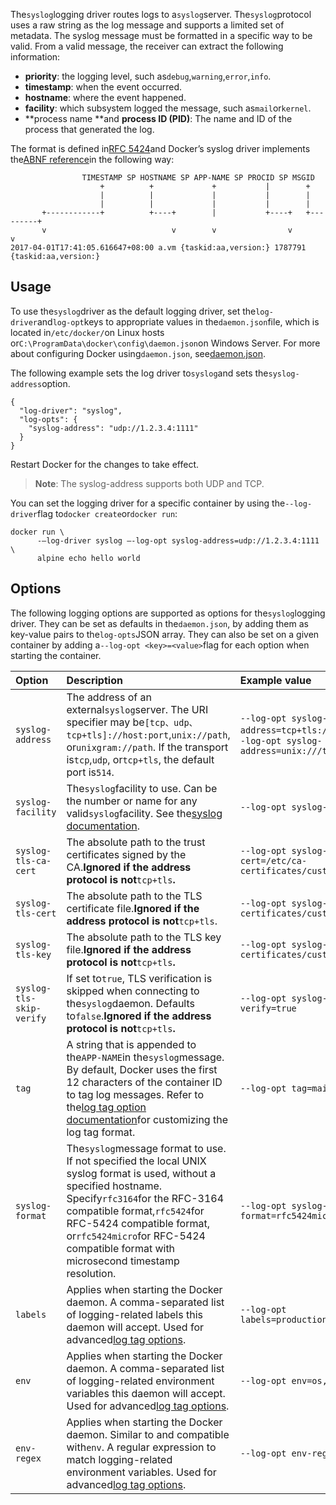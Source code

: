The`syslog`logging driver routes logs to a`syslog`server. The`syslog`protocol uses a raw string as the log message and supports a limited set of metadata. The syslog message must be formatted in a specific way to be valid. From a valid message, the receiver can extract the following information:

* **priority**: the logging level, such as`debug`,`warning`,`error`,`info`.
* **timestamp**: when the event occurred.
* **hostname**: where the event happened.
* **facility**: which subsystem logged the message, such as`mail`or`kernel`.
* **process name **and **process ID \(PID\)**: The name and ID of the process that generated the log.

The format is defined in[RFC 5424](https://tools.ietf.org/html/rfc5424)and Docker’s syslog driver implements the[ABNF reference](https://tools.ietf.org/html/rfc5424#section-6)in the following way:

```
                TIMESTAMP SP HOSTNAME SP APP-NAME SP PROCID SP MSGID
                    +          +             +           |        +
                    |          |             |           |        |
                    |          |             |           |        |
       +------------+          +----+        |           +----+   +---------+
       v                            v        v                v             v
2017-04-01T17:41:05.616647+08:00 a.vm {taskid:aa,version:} 1787791 {taskid:aa,version:}
```

## Usage

To use the`syslog`driver as the default logging driver, set the`log-driver`and`log-opt`keys to appropriate values in the`daemon.json`file, which is located in`/etc/docker/`on Linux hosts or`C:\ProgramData\docker\config\daemon.json`on Windows Server. For more about configuring Docker using`daemon.json`, see[daemon.json](https://docs.docker.com/engine/reference/commandline/dockerd/#daemon-configuration-file).

The following example sets the log driver to`syslog`and sets the`syslog-address`option.

```
{
  "log-driver": "syslog",
  "log-opts": {
    "syslog-address": "udp://1.2.3.4:1111"
  }
}
```

Restart Docker for the changes to take effect.

> **Note**: The syslog-address supports both UDP and TCP.

You can set the logging driver for a specific container by using the`--log-driver`flag to`docker create`or`docker run`:

```
docker run \
      -–log-driver syslog –-log-opt syslog-address=udp://1.2.3.4:1111 \
      alpine echo hello world
```

## Options

The following logging options are supported as options for the`syslog`logging driver. They can be set as defaults in the`daemon.json`, by adding them as key-value pairs to the`log-opts`JSON array. They can also be set on a given container by adding a`--log-opt <key>=<value>`flag for each option when starting the container.

| Option | Description | Example value |
| :--- | :--- | :--- |
| `syslog-address` | The address of an external`syslog`server. The URI specifier may be`[tcp、udp、tcp+tls]://host:port`,`unix://path`, or`unixgram://path`. If the transport is`tcp`,`udp`, or`tcp+tls`, the default port is`514`. | `--log-opt syslog-address=tcp+tls://192.168.1.3:514`,`--log-opt syslog-address=unix:///tmp/syslog.sock` |
| `syslog-facility` | The`syslog`facility to use. Can be the number or name for any valid`syslog`facility. See the[syslog documentation](https://tools.ietf.org/html/rfc5424#section-6.2.1). | `--log-opt syslog-facility=daemon` |
| `syslog-tls-ca-cert` | The absolute path to the trust certificates signed by the CA.**Ignored if the address protocol is not**`tcp+tls`**.** | `--log-opt syslog-tls-ca-cert=/etc/ca-certificates/custom/ca.pem` |
| `syslog-tls-cert` | The absolute path to the TLS certificate file.**Ignored if the address protocol is not**`tcp+tls`. | `--log-opt syslog-tls-cert=/etc/ca-certificates/custom/cert.pem` |
| `syslog-tls-key` | The absolute path to the TLS key file.**Ignored if the address protocol is not**`tcp+tls`**.** | `--log-opt syslog-tls-key=/etc/ca-certificates/custom/key.pem` |
| `syslog-tls-skip-verify` | If set to`true`, TLS verification is skipped when connecting to the`syslog`daemon. Defaults to`false`.**Ignored if the address protocol is not**`tcp+tls`**.** | `--log-opt syslog-tls-skip-verify=true` |
| `tag` | A string that is appended to the`APP-NAME`in the`syslog`message. By default, Docker uses the first 12 characters of the container ID to tag log messages. Refer to the[log tag option documentation](https://docs.docker.com/engine/admin/logging/log_tags/)for customizing the log tag format. | `--log-opt tag=mailer` |
| `syslog-format` | The`syslog`message format to use. If not specified the local UNIX syslog format is used, without a specified hostname. Specify`rfc3164`for the RFC-3164 compatible format,`rfc5424`for RFC-5424 compatible format, or`rfc5424micro`for RFC-5424 compatible format with microsecond timestamp resolution. | `--log-opt syslog-format=rfc5424micro` |
| `labels` | Applies when starting the Docker daemon. A comma-separated list of logging-related labels this daemon will accept. Used for advanced[log tag options](https://docs.docker.com/engine/admin/logging/log_tags/). | `--log-opt labels=production_status,geo` |
| `env` | Applies when starting the Docker daemon. A comma-separated list of logging-related environment variables this daemon will accept. Used for advanced[log tag options](https://docs.docker.com/engine/admin/logging/log_tags/). | `--log-opt env=os,customer` |
| `env-regex` | Applies when starting the Docker daemon. Similar to and compatible with`env`. A regular expression to match logging-related environment variables. Used for advanced[log tag options](https://docs.docker.com/engine/admin/logging/log_tags/). | `--log-opt env-regex=^(os\|customer)` |



